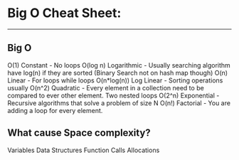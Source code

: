 # Big O Cheat Sheet:
---

## Big O
O(1) Constant - No loops
O(log n) Logarithmic - Usually searching algorithm have log(n) if they are sorted (Binary Search not on hash map though)
O(n) Linear - For loops while loops
O(n*log(n)) Log Linear - Sorting operations usually
O(n^2) Quadratic - Every element in a collection need to be compared to ever other element. Two nested loops
O(2^n) Exponential - Recursive algorithms that solve a problem of size N
O(n!) Factorial - You are adding a loop for every element.

## What cause Space complexity?
Variables
Data Structures
Function Calls
Allocations